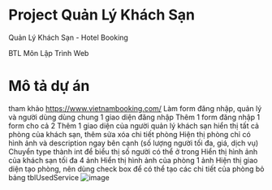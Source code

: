 # Project Quản Lý Khách Sạn

Quản Lý Khách Sạn - Hotel Booking 

BTL Môn Lập Trình Web

# Mô tả dự án
tham khảo https://www.vietnambooking.com/
Làm form đăng nhập, quản lý và người dùng dùng chung 1 giao diện đăng nhập
Thêm 1 form đăng nhập 1 form cho cả 2
Thêm 1 giao diện của người quản lý khách sạn hiển thị tất cả phòng của khách sạn, thêm sửa xóa chi tiết phòng
Hiện thị phòng chỉ có hình ảnh và description ngay bên cạnh (số lượng người tối đa, giá, dịch vụ)
Chuyển type thành int để biểu thị số người có thể ở trong
Hiển thị hình ảnh của khách sạn tối đa 4 ảnh
Hiển thị hình ảnh của phòng 1 ảnh
Hiện thị giao diện tạo phòng, nên dùng check box để có thể tạo các chi tiết của phòng
bỏ bảng tblUsedService 
![image](https://user-images.githubusercontent.com/64188933/169995775-edb0a707-e02c-4ee7-99f7-7bc80dd00956.png)

